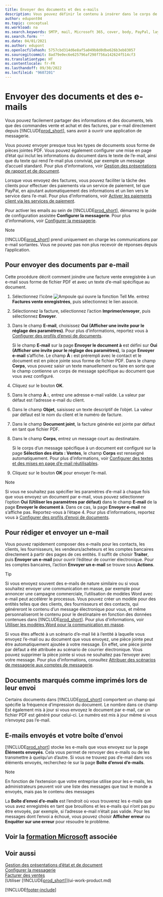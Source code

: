 ```yaml
---
title: Envoyer des documents et des e-mails
description: Vous pouvez définir le contenu à insérer dans le corps de l’e-mail, par exemple, un lien Paypal. Vous pouvez également joindre des documents aux e-mails.
author: edupont04
ms.topic: conceptual
ms.workload: na
ms.search.keywords: SMTP, mail, Microsoft 365, cover, body, PayPal, layout
ms.search.form: ''
ms.date: 04/01/2021
ms.author: edupont
ms.openlocfilehash: 5757cbd314d6e8af5a049b8d0dbe626b3eb83057
ms.sourcegitcommit: 8ad79e0ec6e625796af298f756a142624f514cf3
ms.translationtype: HT
ms.contentlocale: fr-FR
ms.lasthandoff: 09/30/2022
ms.locfileid: "9607201"
---
```

# <a name="send-documents-and-emails"></a>Envoyer des documents et des e-mails

Vous pouvez facilement partager des informations et des documents, tels que des commandes vente et achat et des factures, par e-mail directement depuis [!INCLUDE[prod_short](includes/prod_short.md)], sans avoir à ouvrir une application de messagerie.  

Vous pouvez envoyer presque tous les types de documents sous forme de pièces jointes PDF. Vous pouvez également configurer une mise en page d’état qui inclut les informations du document dans le texte de l’e-mail, ainsi que du texte qui rend l’e-mail plus convivial, par exemple un message d’accueil standard. Pour plus d’informations, voir [Gestion des présentations de rapport et de document](ui-manage-report-layouts.md). <!--this topic does not mention how to set up a layout for email. Need to investigate.-->

Lorsque vous envoyez des factures, vous pouvez faciliter la tâche des clients pour effectuer des paiements via un service de paiement, tel que PayPal, en ajoutant automatiquement des informations et un lien vers le service dans l’e-mail. Pour plus d’informations, voir [Activer les paiements client via les services de paiement](sales-how-enable-payment-service-extensions.md).

Pour activer les emails au sein de [!INCLUDE[prod_short](includes/prod_short.md)], démarrez le guide de configuration assistée **Configurer la messagerie**. Pour plus d’informations, voir [Configurer la messagerie](admin-how-setup-email.md).

> [!NOTE]
> [!INCLUDE[prod_short](includes/prod_short.md)] prend uniquement en charge les communications par e-mail sortantes. Vous ne pouvez pas non plus recevoir de réponses depuis l’application.

## <a name="to-send-documents-by-email"></a>Pour envoyer des documents par e-mail

Cette procédure décrit comment joindre une facture vente enregistrée à un e-mail sous forme de fichier PDF et avec un texte d’e-mail spécifique au document. <!--update this-->

1. Sélectionnez l’icône ![Ampoule qui ouvre la fonction Tell Me.](media/ui-search/search_small.png "Dites-moi ce que vous voulez faire") entrez **Factures vente enregistrées**, puis sélectionnez le lien associé.
2. Sélectionnez la facture, sélectionnez l’action **Imprimer/envoyer**, puis sélectionnez **Envoyer**.
3. Dans le champ **E-mail**, choisissez **Oui (Afficher une invite pour le réglage des paramètres)**. Pour plus d’informations, reportez vous à [Configurer des profils d’envoi de documents](sales-how-setup-document-send-profiles.md).
    
    Si le champ **E-mail** sur la page **Envoyer le document à** est défini sur **Oui (Afficher une invite pour le réglage des paramètres)**, la page **Envoyer e-mail** s’affiche. Le champ **À :** est prérempli avec le contact et le document est en pièce jointe sous forme de fichier PDF. Dans le champ **Corps**, vous pouvez saisir un texte manuellement ou faire en sorte que le champ contienne un corps de message spécifique au document que vous avez configuré.

4. Cliquez sur le bouton **OK**.
5. Dans le champ **À :**, entrez une adresse e-mail valide. La valeur par défaut est l’adresse e-mail du client.
6. Dans le champ **Objet**, saisissez un texte descriptif de l’objet. La valeur par défaut est le nom du client et le numéro de facture.
7. Dans le champ **Document joint**, la facture générée est jointe par défaut en tant que fichier PDF.
8. Dans le champ **Corps**, entrez un message court au destinataire.

    Si le corps d’un message spécifique à un document est configuré sur la page **Sélection des états : Ventes**, le champ **Corps** est renseigné automatiquement. Pour plus d’informations, voir [Configurer des textes et des mises en page d’e-mail réutilisables](admin-how-setup-email.md#set-up-reusable-email-texts-and-layouts).
9. Cliquez sur le bouton **OK** pour envoyer l’e-mail.

> [!NOTE]  
> Si vous ne souhaitez pas spécifier les paramètres d’e-mail à chaque fois que vous envoyez un document par e-mail, vous pouvez sélectionner l’option **Oui (Utiliser les paramètres par défaut)** dans le champ **E-mail** de la page **Envoyer le document à**. Dans ce cas, la page **Envoyer e-mail** ne s’affiche pas. Reportez-vous à l’étape 4. Pour plus d’informations, reportez vous à [Configurer des profils d’envoi de documents](sales-how-setup-document-send-profiles.md).  

## <a name="to-compose-and-send-an-email"></a>Pour rédiger et envoyer un e-mail

Vous pouvez rapidement composer des e-mails pour les contacts, les clients, les fournisseurs, les vendeurs/acheteurs et les comptes bancaires directement à partir des pages de ces entités. Il suffit de choisir **Traiter**, puis **Envoyer un e-mail** pour ouvrir l’éditeur de courrier électronique. Pour les comptes bancaires, l’action **Envoyer un e-mail** se trouve sous **Actions**.

> [!TIP]
> Si vous envoyez souvent des e-mails de nature similaire ou si vous souhaitez envoyer une communication en masse, par exemple pour annoncer une campagne commerciale, l’utilisation de modèles Word avec e-mail peut accélérer le processus. Vous pouvez créer un modèle pour des entités telles que des clients, des fournisseurs et des contacts, qui généreront le contenu d’un message électronique pour vous, et même personnaliseront le contenu pour le destinataire en fonction des données contenues dans [!INCLUDE[prod_short](includes/prod_short.md)]. Pour plus d’informations, voir [Utiliser les modèles Word pour la communication en masse](ui-mail-merge.md).  

Si vous êtes affecté à un scénario d’e-mail lié à l’entité à laquelle vous envoyez l’e-mail ou au document que vous envoyez, une pièce jointe peut être automatiquement ajoutée à votre message. En effet, une pièce jointe par défaut a été attribuée au scénario de courrier électronique. Vous pouvez supprimer la pièce jointe si vous ne souhaitez pas l’envoyer avec votre message. Pour plus d’informations, consultez [Attribuer des scénarios de messagerie aux comptes de messagerie](admin-how-setup-email.md#assign-email-scenarios-to-email-accounts). 

## <a name="documents-marked-as-printed-when-they-are-sent"></a>Documents marqués comme imprimés lors de leur envoi

Certains documents dans [!INCLUDE[prod_short](includes/prod_short.md)] comportent un champ qui spécifie la fréquence d’impression du document. Le nombre dans ce champ <!--"that field?" need a name...--> Est également mis à jour si vous envoyez le document par e-mail, car un fichier PDF est généré pour celui-ci. Le numéro est mis à jour même si vous n’envoyez pas l’e-mail. <!--guessing this is because emails are technically reports, so the counter bumps up whenever someone creates an email. Need to verify.-->

## <a name="sent-emails-and-your-email-outbox"></a>E-mails envoyés et votre boîte d’envoi

[!INCLUDE[prod_short](includes/prod_short.md)] stocke les e-mails que vous envoyez sur la page **Éléments envoyés**. Cela vous permet de renvoyer des e-mails ou de les transmettre à quelqu’un d’autre. Si vous ne trouvez pas d’e-mail dans vos éléments envoyés, recherchez-le sur la page **Boîte d’envoi d’e-mails**. 

> [!NOTE]
> En fonction de l’extension que votre entreprise utilise pour les e-mails, les administrateurs peuvent voir une liste des messages que tout le monde a envoyés, mais pas le contenu des messages

La **Boîte d’envoi d’e-mails** est l’endroit où vous trouverez les e-mails que vous avez enregistrés en tant que brouillons et les e-mails qui n’ont pas pu être envoyés, par exemple, si l’adresse e-mail n’était pas valide. Pour les messages dont l’envoi a échoué, vous pouvez choisir **Afficher erreur** ou **Enquêter sur une erreur** pour résoudre le problème.  

## <a name="see-related-microsoft-training"></a>Voir la [formation Microsoft](/training/modules/set-up-email/) associée

## <a name="see-also"></a>Voir aussi

[Gestion des présentations d’état et de document](ui-manage-report-layouts.md)  
[Configurer la messagerie](admin-how-setup-email.md)  
[Facturer des ventes](sales-how-invoice-sales.md)  
[Utiliser [!INCLUDE[prod_short](includes/prod_short.md)]](ui-work-product.md)


[!INCLUDE[footer-include](includes/footer-banner.md)]
